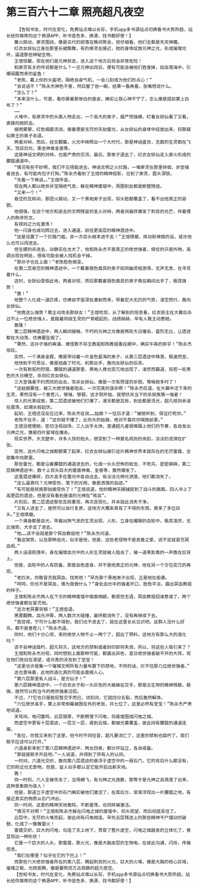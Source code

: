 # 第三百六十二章 照亮超凡夜空
        【告知书友，时代在变化，免费站点难以长存，手机app多书源站点切换看书大势所趋，站长给你推荐的这个换源APP，听书音色多、换源、找书都好使！】
       篝火跳动，瘆灵围绕，像是古代的部落在晚间聚会，但仔细看，他们全都是先天神魔。
       红衣女妖仙立身在那里长裙飘舞，有的瘆灵在接近，她的身体绽放元神之光，形成璀璨光环，逼退那些神秘生物。
       王煊惊醒，现在他们是元神状态，进入这个地方后将会非常危险！
       和瘆灵有关的传说都是什么？一旦元神出窍后，便有可能会被他们吞食掉，如血落海中，引爆闻腥而来的鲨鱼！
       “老陈，戴上你的头盔吧，隔绝自身气机，一会儿别成为他们的点心！”
       “会说话不？”陈永杰神色不善，然后瞥了他一眼，结果一看再看，张嘴想说什么。
       “怎么了？”
       “本来没什么，可是，看你裹着那惨白的兽皮，确实让我心神不宁了，怎么像是提前蒙上白布了？”
       ……
       火堆中，有瘆灵中的头面人物走出，一个高大的男子，威严而强横，盯着女妖仙看了又看，直接向她抓去。
       细雨蒙蒙，红色烟霞流淌，接着便是无尽的天劫雷光，从女妖仙的身体中绽放出来，将那疑似瘆王的男子击退。
       两者对峙，而后，经文翻篇，火光中映照出一个大时代，那是神话盛世，无数的生灵都在飞天，驾驭剑光，乘坐神禽圣兽等。
       这是神话文明的对峙，也是严肃的交流，最后，那男子退去了，红衣女妖仙走入瘆火形成的朦胧通道中。
       “情况有些不妙啊，我们不见得能进去，神话文明之火拦路，一堆瘆灵在那里徘徊，非至强者进去，有可能肉包子打狗。”陈永杰看到了王煊的精神投影，见到了瘆灵，眉头深锁。
       “先看一下再说。。”王煊传音。
       现在两人都以绝世异宝隔绝气息，躲在精神废墟中，周围到处都是断壁残垣。
       “又来一个！”
       悬空的瓦砾间，那团火跳动，又一个黑袍男子出现，将头脸都覆盖了，看不出他真正的容貌。
       他很强，在这个地方和逝去的文明残留的圣火对峙，两者间最终爆发了刺目的光芒，伴着慑人的秩序符文。
       有规则之力在激荡！
       他一闪身也成功跨过去，进入通道，前往更高层的精神遗迹中。
       “这是设置了一个拦路门槛，非一方巨头根本进不去！”王煊琢磨，挥动斩神旗的话，或许他么也可以闯进去。
       但生硬的杀进去，动静实在太大了，他和陈永杰不是真正的绝世强者，倚仗的只是外物，高调出现在明处，很有可能会被人找机会干掉。
       “那孙子也在上面！”老陈脸色微变。
       在第二层悬空的精神遗迹中，一个戴着银色面具的男子如同幽灵般游荡，无声无息，在寻觅着什么。
       这时，女妖仙登临此地，两者对视，而后那戴着银色面具的男子竟在瞬间出手了，极其强势！
       “轰！”
       他整个人化成一道匹练，仿佛自宇宙深处激射而来，带着宏大无匹的气势，凌空而行，轰向女妖仙。
       “他竟这么强势？敢主动攻击那妖女！”王煊吃惊，从了解到的信息看，红衣妖主在大幕后杀过不止一位绝世强人，是踏着同级生灵的尸骨崛起的，战绩赫赫，罕有人敢主动惹她。
       轰隆！
       第二层精神遗迹中，两人瞬间接触，不朽的元神之光像是两轮大日撞击，盛烈无比，让遗迹都在大动荡，仿佛要坠毁了。
       “果然，这孙子强的离谱，难怪敢不将王教祖和陈教祖看在眼中，确实牛犇的邪乎！”陈永杰惊叹。
       突然，一个满身金霞，像是带动着一片金色星海的男子，从第三层遗迹中降落，极速而至。
       他快到不可思议，像是扭曲了时光，刹那出手，轰向女妖仙的后背。
       一次有默契的狩猎，朦胧的通道那里，黑袍人竟也突兀地出现了，凌厉而霸道，宛若一轮黑色的大日横空，杀向红衣女妖仙。
       三大至强者不约而同的出击，攻杀女妖仙，像是一次有预谋的杀戮，等候她多时了！
       “这姑娘要挂，被三大绝世强者阻击，一次完美的谋杀啊！”陈永杰叹道，在大幕中活下来的生灵，果然没有一个善茬儿，够强，够狠，这才刚开始，就想伏杀当下的杀妖族第一强者！
       惊人的光束绽放，第二层遗迹被他们打爆了，漫天都是瓦砾，到处都是流光，超凡规则余波在震荡，如潮水般起伏。
       起初，王煊还没反应过来，陈永杰在说……姑娘？一怔后才道：“被她听到，保证打死你。”
       老陈不在乎，道：“这你就不懂了，比你大的姑娘，绝对不喜欢你喊她前辈。”
       王煊没搭理她，密切注视战场，三人出手太快，普通超凡者很难跟上他们的节奏，各自发出元神之光，像是四片星域在撞击。
       现实世界，大戈壁中，许多人惊的抬头，感受到了一种莫名规则的余韵，淡淡的涟漪在扩张。
       突然，这片闪电之城都颤栗了起来，红衣女妖仙接引这片精神世界本就存在的无尽雷霆，全部集中向那里。
       那些雷光，都是沿着朦胧的通道进去的，化成一头头恐怖的蛟龙、不死鸟，密密麻麻，第二层精神遗迹中，数十上百头巨大的雷霆神禽、圣兽等，轰然爆发了。
       这里遗迹爆碎，四大高手在雷光中各自远去，有淡淡元神光洒落，他们都消失了。
       “这么逼真吗？元神受伤，落下的光雨，像是洒落的血迹。”
       “有可能是妖族那姑娘受伤了！”王煊说道，他的精神天眼捕捉到了战斗的画面，四人冲上了高更层的遗迹，但是没有看到是谁的元神在“咳血”。
       片刻后，第二层遗迹那些瓦砾重现，再次具现化，并未就此消失干净。
       “又有人进去了，居然可以自行复原，这地方大概率真有了不得的东西，竟来了多位巨头。”王煊琢磨。
       一个满身都是血光，带着凶煞气息的生灵出现，人形，立身在耀眼的血轮中，极其凌厉，无比强势，大步走了进去。
       “他……该不会就是那个冥血教祖吧？”陈永杰问道。
       “看这架势，以及那种血光，似乎是他，但是，这些老怪物不是良善之辈，说不定就冒充冥血呢。”
       两人话语刚落毕，身在璀璨血光中的人形生灵就被人阻击了，被一道黑影轰的一声轰在后背上。
       但是，血轮中的人有防备，那是血色虚身，并不是他真正的元神，他在另一个方位突兀的再现。
       “老匹夫，你敢冒充我冥血，找死吧！”早先那个黑袍男子出现，正是他在偷袭。
       “呵呵，你也不是冥血，难为我做什么？”身处血光中的强者开口，脸色平淡，露出冥血教祖的样子。
       王煊和陈永杰两人在下方的精神废墟中面面相觑，都感觉无语，冥血教祖招谁惹谁了，两个绝世强者都在冒充他。
       “这次老冥要背锅！”王煊低语。
       黑雾翻腾，血光冲霄，两人数次大碰撞，最终都消失了，没有再继续下去。
       “我觉得，宁可什么都不得到，我们也不进去了，就在这里长长见识吧。这群人没什么好鸟，都不是善茬儿！”陈永杰道。
       同时，他们十分心惊，来的绝世人物不止一两个了，超出了预料，这地方有那么大的造化吗？
       该不会神话腐朽，超凡将灭，这地方的禁制或者封印即将失效，所以，将这些人吸引来了？
       王煊和陈永杰对视，同时想到上面那种可能，都露出异色，昔日绝世强者破不开的大阵，现在他们依旧在渴望，或许真的涉及到了至宝！
       “这里也许是集一个璀璨文明所有力量布置下的禁地，不然的话，拦不住那几位绝世强者。”
       这也意味着，此地的造化真的可能会震撼人心。
       “第六层那里有人战斗，是方仙子！”
       第六层精神遗迹中，一个白衣女子和一头灰色的大蜘蛛在交手，那是古生物的精神残骸，极强，居然可以和当今的绝世强者过招。
       不过，??它也只是能短暂交手而已，顷刻间，它就四分五裂，而后轰然解体。
       “六位绝世高手，算上非常倒霉被困在外的老张，共七位了，这里必然有至宝！”陈永杰严肃地说道。
       天穹间，电闪雷鸣，云层很厚，不断劈落下闪电，将废墟围成闪电之城。
       而虚空中更有十层遗迹，一层又一层，直到云端，都被光幕覆盖，彼此间有朦胧的通道连接。
       “各位，你我又来到了这里，但今时不同往昔，超凡要消亡了，这里的禁制也腐朽了，我们联手应该可以打开。”
       六道身影来到了第八层精神遗迹中，两女四男，都分开站立，各自戒备。
       “那就是联手开启吧。”一人说道，并得到了所有人的认同。
       一时间，六道光交织，轰向第八层遗迹的悬浮于虚空中的一扇石门，它的背后什么都没有，它的附近也无景物，但是，留人似乎都认定它能开启出新天地。
       轰！
       同一时刻，六人全被攻击了，当场横飞，有元神之光逸散，那等于是元神之血溅落了出来，这种景象颇为骇人！
       但是，那道立于虚空中的石门确实被他们激活了，在其后方，渐渐浮现出一片朦胧之地，有接近真实的物质从石门冲出。
       同一时间，这里的精神天地轰鸣，不断震荡，也同样被激活。
       “情况不对啊！”王煊和陈永杰躲在闪电之城的废墟中，仰头观望，而后彻底呆住了。
       云层中，无尽的火堆亮起，彼此间有闪电相连，早先云层残迹上的那些精神干尸擂动的破鼓，化成了一簇簇雷火！
       雷霆交织，巨大的闪电，勾连了天上地下，贯穿了整片虚空，闪电之城越发的立体化了，竟显现出一种形状！
       它是一个巨大的人头，那雷霆，那火光，像是大脑皮层的生物电，在彼此沟通，闪烁，传输信息。
       “我们在哪里？似乎在它的下巴上！”
       而那些六大绝世强者所在的第八层，腾起刺目的火光，巨大的火堆，像是大脑的核心区域，璀璨之极，光雨蒸腾，像是要照亮万古寂静的超凡夜空。
       【告知书友，时代在变化，免费站点难以长存，手机app多书源站点切换看书大势所趋，站长给你推荐的这个换源APP，听书音色多、换源、找书都好使！】